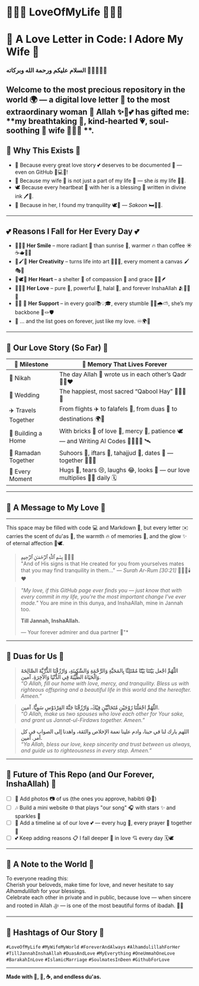 # 💖🌹🕌 LoveOfMyLife 🕌🌹💖  
# 💖 A Love Letter in Code: I Adore My Wife 💖
 
### السلام عليكم ورحمة الله وبركاته 🕋🌸✨🤲💕  

Welcome to the most precious repository in the world 🌍 — a digital love letter 💌 to the most extraordinary woman 🧕 Allah ✨🤲💕 has gifted me: **my breathtaking 🌹, kind-hearted 💗, soul-soothing 💞 wife 💑💍💐 **.  
---

## 🌸 Why This Exists 🌸

- 📖 Because every great love story 💕 deserves to be documented 📝 — even on GitHub 🧠💻✨!
- 🧡 Because my wife 🧕 is not just a part of my life 💓 — she *is* my life 💞🌟.
- 🕊️ Because every heartbeat 💓 with her is a blessing 🌺 written in divine ink 🖊️📿.
- 🤍 Because in her, I found my tranquility 🕊️🛐 — *Sakoon* 🛏️🌙🌸.
---

## 💕 Reasons I Fall for Her Every Day 💕

- 🌟✨🌞 **Her Smile** – more radiant 🌈 than sunrise 🌅, warmer 🔥 than coffee ☀️☕🫖🌼🧸
- 🎨🖌️🌈 **Her Creativity** – turns life into art 🎀🌺🪷, every moment a canvas 🖌️🎭🌷 
- 🫶🕊️💖 **Her Heart** – a shelter 🏡 of compassion 🤲 and grace 💫🌸🪶
- 🕌💍🌹 **Her Love** – pure 🤍, powerful 💪, halal 🕌, and forever InshaAllah 🫂🕋💞💍  
- 🧵💫 🫶 **Her Support** – in every goal📚💡🎓, every stumble 🧘‍♀️🌧️⛅, she’s my backbone 🎯🪢🛡️
-    🔁 … and the list goes on forever, just like my love. ♾️🌍💑

---

## 📖 Our Love Story (So Far) 📖

| 🌟 Milestone          | 🌺 Memory That Lives Forever                          |
|----------------------|--------------------------------------------------------|
| 💍 Nikah              | The day Allah 🕋 wrote us in each other’s Qadr 📜🤲❤️       |
| 💒 Wedding            | The happiest, most sacred “Qabool Hay” 💫🕌🧕🎊                 |
| ✈️ Travels Together   | From flights ✈️ to falafels 🧆, from duas 🤲 to destinations 🌍🍃 |
| 🏡 Building a Home     | With bricks 🧱 of love 💖, mercy 🤍, patience 🕊️ — and Writing AI Codes  👩‍💻🤖🧬 🛰️ |
| 📿 Ramadan Together   | Suhoors 🌙, iftars 🧃, tahajjud 🌌, dates 🌴 — together 🤎🥣🕌        |
| 🥰 Every Moment       | Hugs 🤗, tears 😢, laughs 😂, looks 👀 — our love multiplies 🔁💗 daily 🗓️
---

## 💌 A Message to My Love 💌

---
This space may be filled with code 💻 and Markdown 📄, but every letter ✉️ carries the scent of du'as 🤲, the warmth 🔥 of memories 🧠, and the glow ✨ of eternal affection 🫶🕊️.

> **بِسْمِ ٱللَّٰهِ ٱلرَّحْمَـٰنِ ٱلرَّحِيمِ** 🕌🧕📿  
> "And of His signs is that He created for you from yourselves mates that you may find tranquility in them…" — _Surah Ar-Rum [30:21]_ 🌹📿🕋🕯️❤️ 


> *"My love, if this GitHub page ever finds you — just know that with every commit in my life, you're the most important change I've ever made."* 
> You are mine in this dunya, and InshaAllah, mine in Jannah too.  
>  
> **Till Jannah, InshaAllah.**  
>  
> — Your forever admirer and dua partner 🤍"*

---

## 🕌 Duas for Us 🕌

> **اللّهُمَّ اجْعل بَيْتَنَا بَيْتًا مُمْتَلِئًا بِالمَحَبَّةِ وَالرَّحْمَةِ وَالسَّكِينَةِ، وَارْزُقْنَا الذُّرِّيَّةَ الصَّالِحَةَ وَالْحَيَاةَ الطَّيِّبَةَ فِي الدُّنْيَا وَالآخِرَةِ. آمين.**  
> *“O Allah, fill our home with love, mercy, and tranquility. Bless us with righteous offspring and a beautiful life in this world and the hereafter. Ameen.”*

> **اللّهُمَّ اجْعَلْنَا زَوْجَيْنِ مُتَحَابَّيْنِ فِيْكَ، وَارْزُقْنَا جَنَّةَ الفِرْدَوْسِ سَوِيًّا. آمين.**  
> *“O Allah, make us two spouses who love each other for Your sake, and grant us Jannat-ul-Firdaws together. Ameen.”*

> **اللهم بارك لنا في حبنا، وادم علينا نعمة الإخلاص والثقة، واهدنا إلى الصواب في كل أمر. آمين.**  
> *“Ya Allah, bless our love, keep sincerity and trust between us always, and guide us to righteousness in every step. Ameen.”*

---

## 🌈 Future of This Repo (and Our Forever, InshaAllah) 🌈

- [ ] 📸 Add photos 📷 of us (the ones you approve, habibti 😅💃)
- [ ] 🎶 Build a mini website 🌐 that plays "our song" 🎧 with stars ✨ and sparkles 🎇
- [ ] 📆 Add a timeline 📊 of our love 💕 — every hug 🤗, every prayer 🛐 together 🕌
- [ ] 💕 Keep adding reasons 📋 I fall deeper 🫶 in love 💘 every day 🗓️🕊️
---

## 💌 A Note to the World 💌

To everyone reading this:  
Cherish your beloveds, make time for love, and never hesitate to say *Alhamdulillah* for your blessings.  
Celebrate each other in private and in public, because love — when sincere and rooted in Allah ﷻ — is one of the most beautiful forms of ibadah. 🤍🌙

---

## 📌 Hashtags of Our Story 📌  
`#LoveOfMyLife` `#MyWifeMyWorld` `#ForeverAndAlways` `#AlhamdulillahForHer`  
`#TillJannahInshaAllah` `#DuasAndLove` `#MyEverything` `#OneUmmahOneLove`  
`#BarakahInLove` `#IslamicMarriage` `#SoulmatesInDeen` `#GithubForLove`  

---

**Made with 💖, 📿, ☕, and endless du'as.**
